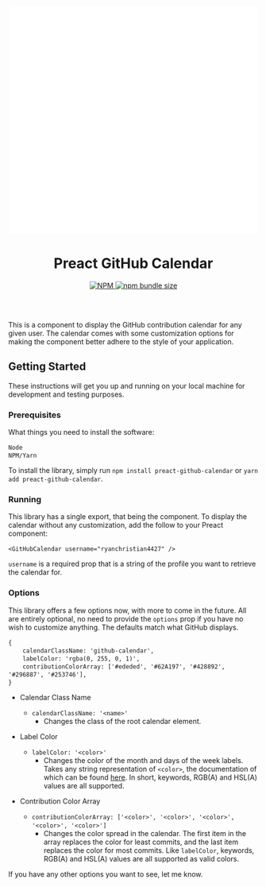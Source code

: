 <div align="center">
  <img src="https://github.com/ryanchristian4427/preact-github-calendar/blob/master/media/carbon.svg?raw=true" alt="Preact GitHub Calendar" width="500" />
</div>

<h1 align="center">Preact GitHub Calendar</h1>

<div align="center">
    <a href="https://bundlephobia.com/result?p=preact-github-calendar">
        <img alt="NPM" src="https://img.shields.io/npm/l/preact-github-calendar?color=brightgreen">
    </a>
    <a href="https://bundlephobia.com/result?p=preact-github-calendar">
        <img alt="npm bundle size" src="https://img.shields.io/bundlephobia/minzip/preact-github-calendar">
    </a>
</div>


<p align="center">
  
</p>
<br/><br/>

This is a component to display the GitHub contribution calendar for any given user. The calendar comes with some customization options for making the component better adhere to the style of your application.

## Getting Started

These instructions will get you up and running on your local machine for development and testing purposes.

### Prerequisites

What things you need to install the software:

```
Node
NPM/Yarn
```

To install the library, simply run `npm install preact-github-calendar` or `yarn add preact-github-calendar`.

### Running

This library has a single export, that being the component. To display the calendar without any customization, add the follow to your Preact component:

```
<GitHubCalendar username="ryanchristian4427" />
```

`username` is a required prop that is a string of the profile you want to retrieve the calendar for. 

### Options

This library offers a few options now, with more to come in the future. All are entirely optional, no need to provide the `options` prop if you have no wish to customize anything. The defaults match what GitHub displays.

```
{
    calendarClassName: 'github-calendar',
    labelColor: 'rgba(0, 255, 0, 1)',
    contributionColorArray: ['#ededed', '#62A197', '#428892', '#296887', '#253746'],
}
```

- Calendar Class Name
    - `calendarClassName: '<name>'`
        - Changes the class of the root calendar element.

- Label Color
    - `labelColor: '<color>'`
        - Changes the color of the month and days of the week labels. Takes any string representation of `<color>`, the documentation of which can be found [here](https://developer.mozilla.org/en-US/docs/Web/CSS/color_value). In short, keywords, RGB(A) and HSL(A) values are all supported.

- Contribution Color Array
    - `contributionColorArray: ['<color>', '<color>', '<color>', '<color>', '<color>']`
        - Changes the color spread in the calendar. The first item in the array replaces the color for least commits, and the last item replaces the color for most commits. Like `labelColor`, keywords, RGB(A) and HSL(A) values are all supported as valid colors.
        

If you have any other options you want to see, let me know.
